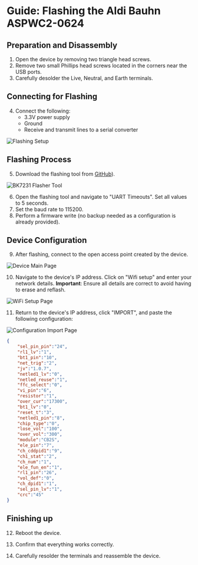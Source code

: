 # Guide: Flashing the Aldi Bauhn ASPWC2-0624

## Preparation and Disassembly
1. Open the device by removing two triangle head screws.
2. Remove two small Phillips head screws located in the corners near the USB ports.
3. Carefully desolder the Live, Neutral, and Earth terminals.

## Connecting for Flashing
4. Connect the following:
   - 3.3V power supply
   - Ground
   - Receive and transmit lines to a serial converter

![Flashing Setup](https://github.com/jamesy0ung/ASPWC2-0624-Reversing/blob/main/Flashing-Setup.jpg?raw=true)

## Flashing Process
5. Download the flashing tool from [GitHub](https://github.com/openshwprojects/BK7231GUIFlashTool)).

![BK7231 Flasher Tool](https://github.com/jamesy0ung/ASPWC2-0624-Reversing/blob/main/Flashtool.png?raw=true)

6. Open the flashing tool and navigate to "UART Timeouts". Set all values to 5 seconds.
7. Set the baud rate to 115200.
8. Perform a firmware write (no backup needed as a configuration is already provided).

## Device Configuration
9. After flashing, connect to the open access point created by the device.

![Device Main Page](https://github.com/jamesy0ung/ASPWC2-0624-Reversing/blob/main/Mainpage.png?raw=true)

10. Navigate to the device's IP address. Click on "Wifi setup" and enter your network details. 
    **Important**: Ensure all details are correct to avoid having to erase and reflash.

![WiFi Setup Page](https://github.com/jamesy0ung/ASPWC2-0624-Reversing/blob/main/Wifipage.png?raw=true)

11. Return to the device's IP address, click "IMPORT", and paste the following configuration:

![Configuration Import Page](https://github.com/jamesy0ung/ASPWC2-0624-Reversing/blob/main/Configpage.png?raw=true)

```json
{
    "sel_pin_pin":"24",
    "rl1_lv":"1",
    "bt1_pin":"10",
    "net_trig":"2",
    "jv":"1.0.7",
    "netled1_lv":"0",
    "netled_reuse":"1",
    "ffc_select":"0",
    "vi_pin":"6",
    "resistor":"1",
    "over_cur":"17300",
    "bt1_lv":"0",
    "reset_t":"3",
    "netled1_pin":"8",
    "chip_type":"0",
    "lose_vol":"100",
    "over_vol":"300",
    "module":"CB2S",
    "ele_pin":"7",
    "ch_cddpid1":"9",
    "ch1_stat":"2",
    "ch_num":"1",
    "ele_fun_en":"1",
    "rl1_pin":"26",
    "vol_def":"0",
    "ch_dpid1":"1",
    "sel_pin_lv":"1",
    "crc":"45"
}
```

## Finishing up
12. Reboot the device.

13. Confirm that everything works correctly.

14. Carefully resolder the terminals and reassemble the device.
